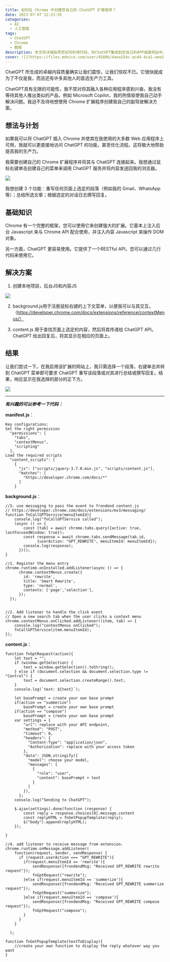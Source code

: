 ```yaml
---
title: 如何在 Chrome 中创建您自己的 ChatGPT 扩展程序？
date: 2023-07-07 12:23:55
categories:
  - AI
  - 人工智能
tags:
  - ChatGPT
  - Chrome
  - 教程
description: 本文将详细指导您如何利用代码，将ChatGPT集成到您自己的APP或者网站中，提高整个程序的生产力。
cover: ![](https://files.mdnice.com/user/45886/4aea154c-acd4-4ca1-aee5-b207d5c35435.png)
---
```


ChatGPT 所生成的卓越内容质量确实让我们震惊，让我们惊叹不已。它很快就成为了不仅是我，而且还有许多其他人的首选生产力工具。

ChatGPT具有无限的可能性，我不禁对将其融入各种应用程序感到兴奋。我没有等待其他人推出类似的产品，例如 Microsoft Copilot，我的热情驱使我自己动手解决问题。我迫不及待地想使用 Chrome 扩展程序创建我自己的副驾驶解决方案。

## 想法与计划

如果我可以将 ChatGPT 插入 Chrome 并使其在我使用的大多数 Web 应用程序上可用，我就可以更直接地访问 ChatGPT 的功能，甚至优化流程。这将极大地帮助提高我的生产力。

我需要创建自己的 Chrome 扩展程序并将其与 ChatGPT 连接起来。我想通过鼠标右键单击创建自己的菜单来调用 ChatGPT 服务并将内容发送回我的浏览器。

![](https://files.mdnice.com/user/45886/4e796b4a-8b38-4577-a86c-92bc46158ee9.png)

我想创建 3 个功能：重写任何页面上选定的段落（例如我的 Gmail、WhatsApp 等）；总结所选文章；根据选定的对话日志撰写回复。

## 基础知识

Chrome 有一个完整的框架，您可以使用它来创建强大的扩展。它基本上注入后台 Javascript 来与 Chrome API 配合使用，并注入内容 Javascript 来操作 DOM 对象。

另一方面，ChatGPT 更容易使用。它提供了一个RESTful API，您可以通过几行代码来使用它。

## 解决方案

1. 创建本地项目，后台JS和内容JS

![](https://files.mdnice.com/user/45886/fe21afa6-c782-40d1-b53c-8b44ab5245cd.png)

2. background.js用于注册鼠标右键的上下文菜单，以便我可以与其交互。（https://developer.chrome.com/docs/extensions/reference/contextMenus/）

3. content.js 用于查找页面上选定的内容，然后将其传递给 ChatGPT API。 ChatGPT 给出回复后，将其显示在相应的页面上。

## 结果

让我们尝试一下。在我启用该扩展的网站上，我只需选择一个段落，右键单击并转到 ChatGPT 菜单即可要求 ChatGPT 重写该段落或对其进行总结或撰写回复。结果，响应显示在我选择的部分的正下方。

![](https://files.mdnice.com/user/45886/5b158281-7097-4660-b284-156377f1f1ff.png)

---

***有兴趣的可以参考一下代码：***

**manifest.js**：
```
Key configurations: 
Set the right permission
  "permissions": [
    "tabs",
    "contextMenus",
    "scripting"
  ],
Load the required scripts
  "content_scripts": [
    {
      "js": ["scripts/jquery-3.7.0.min.js", "scripts/content.js"],
      "matches": [
        "https://developer.chrome.com/docs/*"
      ]
    }
```

**background.js**：

```
//3. use messaging to pass the event to frondend content.js
// https://developer.chrome.com/docs/extensions/mv3/messaging/
function fnCallGPTService(menuItemId){
    console.log("fnCallGPTService called");
    (async () => {
        const [tab] = await chrome.tabs.query({active: true, lastFocusedWindow: true});
        const response = await chrome.tabs.sendMessage(tab.id, 
              {userAction: "GPT_REWRITE", menuItemId: menuItemId});
        console.log(response);
      })();
}

//1. Register the menu entry
chrome.runtime.onInstalled.addListener(async () => {
      chrome.contextMenus.create({
        id: 'rewrite',
        title: 'Smart Rewrite',
        type: 'normal',
        contexts: ['page','selection'],
      });
  });


//2. Add listener to handle the click event
// Open a new search tab when the user clicks a context menu
chrome.contextMenus.onClicked.addListener((item, tab) => {
    console.log("contextMenus onClicked");
    fnCallGPTService(item.menuItemId);
});
```

**content.js**：
```
function fnGptRequest(action){
    let text = "";
    if (window.getSelection) {
        text = window.getSelection().toString();
    } else if (document.selection && document.selection.type != "Control") {
        text = document.selection.createRange().text;
    }
    console.log(`text: ${text}`);

    let basePrompt = create your own base prompt
    if(action == "summerize") 
        basePrompt = create your own base prompt
    if(action == "compose") 
        basePrompt = create your own base prompt
    var settings = {
        "url": replace with your API endpoint,
        "method": "POST",
        "timeout": 0,
        "headers": {
          "Content-Type": "application/json",
          "Authorization": replace with your access token
        },
        "data": JSON.stringify({
          "model": choose your model,
          "messages": [
            {
              "role": "user",
              "content": basePrompt + text
            }
          ]
        }),
      };
    console.log("Sending to ChatGPT");
    
    $.ajax(settings).done(function (response) {
        const reply = response.choices[0].message.content
        const replyHTML = fnGetPopupTemplate(reply);
        $("body").append(replyHTML);
    });
    
}

//4. add listener to receive message from extension. 
chrome.runtime.onMessage.addListener(
    function(request, sender, sendResponse) {
      if (request.userAction === "GPT_REWRITE"){
        if(request.menuItemId == 'rewrite'){
            sendResponse({frondendMsg: "Received GPT_REWRITE rewrite request"});
            fnGptRequest("rewrite");
        }else if(request.menuItemId == 'summerize'){
            sendResponse({frondendMsg: "Received GPT_REWRITE summerize request"});
            fnGptRequest("summerize");
        }else if(request.menuItemId == 'compose'){
            sendResponse({frondendMsg: "Received GPT_REWRITE compose request"});
            fnGptRequest("compose");
        }
      }
    }
    
  );

function fnGetPopupTemplate(textToDisplay){
    //create your own function to display the reply whatever way you want
}
```
